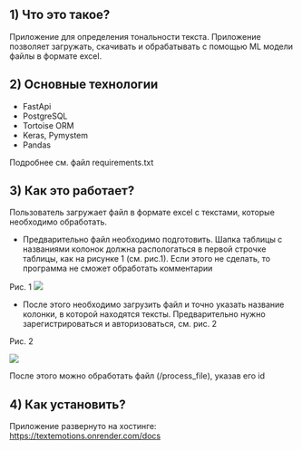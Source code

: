 ## 1) Что это такое?

Приложение для определения тональности текста. Приложение позволяет загружать, скачивать и
обрабатывать с помощью ML модели файлы в формате excel. 

## 2) Основные технологии

+ FastApi
+ PostgreSQL
+ Tortoise ORM
+ Keras, Pymystem
+ Pandas

Подробнее см. файл requirements.txt

## 3) Как это работает?

Пользователь загружает файл в формате excel с текстами, которые необходимо обработать.

+ Предварительно файл необходимо подготовить. Шапка таблицы с названиями колонок должна распологаться в первой строчке таблицы, как на рисунке 1 (см. рис.1).
    Если этого не сделать, то программа не сможет обработать комментарии

Рис. 1
![](https://github.com/iriskin77/api_lstm_model/tree/master/images/file_excel.png)

+ После этого необходимо загрузить файл и точно указать название колонки, в которой
находятся тексты. Предварительно нужно зарегистрироваться и авторизоваться, см. рис. 2

Рис. 2

![](https://github.com/iriskin77/api_lstm_model/tree/master/images/upload.png)

После этого можно обработать файл (/process_file), указав его id

## 4) Как установить?

Приложение развернуто на хостинге: https://textemotions.onrender.com/docs



